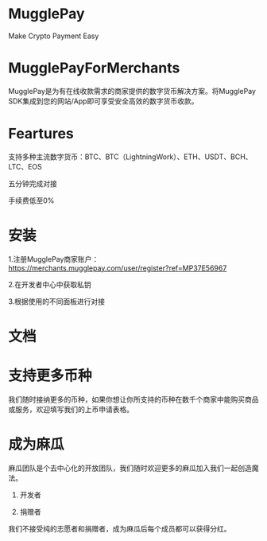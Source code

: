 # MugglePay
Make Crypto Payment Easy

# MugglePayForMerchants
MugglePay是为有在线收款需求的商家提供的数字货币解决方案。将MugglePay SDK集成到您的网站/App即可享受安全高效的数字货币收款。

# Feartures
支持多种主流数字货币：BTC、BTC（LightningWork）、ETH、USDT、BCH、LTC、EOS

五分钟完成对接

手续费低至0%

# 安装
1.注册MugglePay商家账户：https://merchants.mugglepay.com/user/register?ref=MP37E56967

2.在开发者中心中获取私钥

3.根据使用的不同面板进行对接


# 文档

# 支持更多币种
我们随时接纳更多的币种，如果你想让你所支持的币种在数千个商家中能购买商品或服务，欢迎填写我们的上币申请表格。

# 成为麻瓜
麻瓜团队是个去中心化的开放团队，我们随时欢迎更多的麻瓜加入我们一起创造魔法。
1. 开发者

2. 捐赠者

我们不接受纯的志愿者和捐赠者，成为麻瓜后每个成员都可以获得分红。
